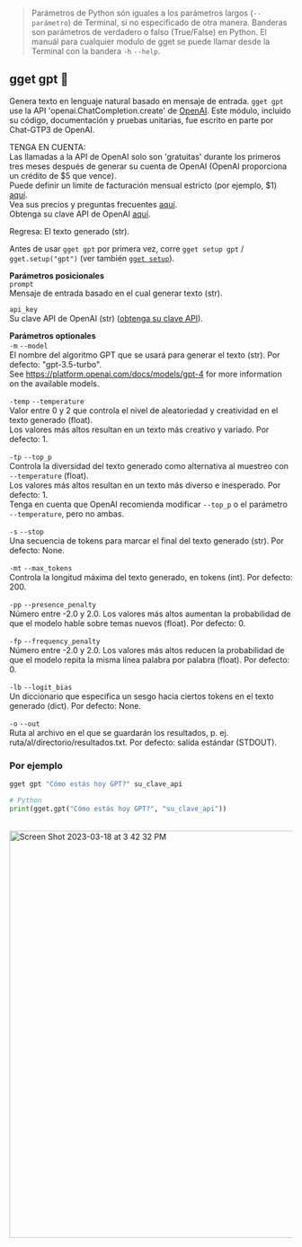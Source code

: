 > Parámetros de Python són iguales a los parámetros largos (`--parámetro`) de Terminal, si no especificado de otra manera. Banderas son parámetros de verdadero o falso (True/False) en Python. El manuál para cualquier modulo de gget se puede llamar desde la Terminal con la bandera `-h` `--help`.  
## gget gpt 💬
Genera texto en lenguaje natural basado en mensaje de entrada. `gget gpt` use la API 'openai.ChatCompletion.create' de [OpenAI](https://openai.com/).
Este módulo, incluido su código, documentación y pruebas unitarias, fue escrito en parte por Chat-GTP3 de OpenAI.

TENGA EN CUENTA:  
Las llamadas a la API de OpenAI solo son 'gratuitas' durante los primeros tres meses después de generar su cuenta de OpenAI (OpenAI proporciona un crédito de $5 que vence).  
Puede definir un límite de facturación mensual estricto (por ejemplo, $1) [aquí](https://platform.openai.com/account/billing/limits).  
Vea sus precios y preguntas frecuentes [aquí](https://openai.com/pricing).  
Obtenga su clave API de OpenAI [aquí](https://platform.openai.com/account/api-keys).  

Regresa: El texto generado (str).  

Antes de usar  `gget gpt` por primera vez, corre `gget setup gpt` / `gget.setup("gpt")` (ver también [`gget setup`](setup.md)).  

**Parámetros posicionales**  
`prompt`  
Mensaje de entrada basado en el cual generar texto (str).  

`api_key`  
Su clave API de OpenAI (str) ([obtenga su clave API](https://platform.openai.com/account/api-keys)).  

**Parámetros optionales**  
`-m` `--model`  
El nombre del algoritmo GPT que se usará para generar el texto (str). Por defecto: "gpt-3.5-turbo".  
See https://platform.openai.com/docs/models/gpt-4 for more information on the available models.  

`-temp` `--temperature`   
Valor entre 0 y 2 que controla el nivel de aleatoriedad y creatividad en el texto generado (float).  
Los valores más altos resultan en un texto más creativo y variado. Por defecto: 1.  

`-tp` `--top_p`   
Controla la diversidad del texto generado como alternativa al muestreo con `--temperature` (float).  
Los valores más altos resultan en un texto más diverso e inesperado. Por defecto: 1.  
Tenga en cuenta que OpenAI recomienda modificar `--top_p` o el parámetro `--temperature`, pero no ambas.  

`-s` `--stop`   
Una secuencia de tokens para marcar el final del texto generado (str). Por defecto: None.  

`-mt` `--max_tokens`   
Controla la longitud máxima del texto generado, en tokens (int). Por defecto: 200.  

`-pp` `--presence_penalty`   
Número entre -2.0 y 2.0. Los valores más altos aumentan la probabilidad de que el modelo hable sobre temas nuevos (float). Por defecto: 0.  

`-fp` `--frequency_penalty`   
Número entre -2.0 y 2.0. Los valores más altos reducen la probabilidad de que el modelo repita la misma línea palabra por palabra (float). Por defecto: 0.  

`-lb` `--logit_bias`   
Un diccionario que especifica un sesgo hacia ciertos tokens en el texto generado (dict). Por defecto: None.  

`-o` `--out`   
Ruta al archivo en el que se guardarán los resultados, p. ej. ruta/al/directorio/resultados.txt. Por defecto: salida estándar (STDOUT).  
  
### Por ejemplo
```bash
gget gpt "Cómo estás hoy GPT?" su_clave_api
```
```python
# Python
print(gget.gpt("Cómo estás hoy GPT?", "su_clave_api"))
```

<br>

<img width="725" alt="Screen Shot 2023-03-18 at 3 42 32 PM" src="https://user-images.githubusercontent.com/56094636/226143902-6fa2d0c7-7eea-4382-b1d2-df6c3f0d5fd5.png">
